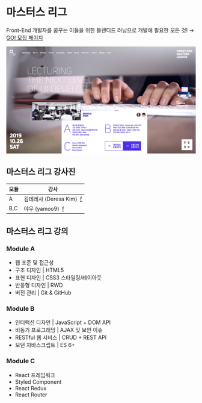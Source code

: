 # 마스터스 리그

Front-End 개발자를 꿈꾸는 이들을 위한 블렌디드 러닝으로 개발에 필요한 모든 것! → [GO! 모집 페이지](https://yamoo9.github.io)

[![Front-End Masters League](./Assets/cover.jpg)](https://yamoo9.github.io)

## 마스터스 리그 강사진

모듈 | 강사
-- | --
A | 김데레사 (Deresa Kim) &nbsp;[f](https://www.facebook.com/seulbinim)
B,C | 야무 (yamoo9) &nbsp;[f](https://www.facebook.com/yamoo9)

## 마스터스 리그 강의

### Module A

- 웹 표준 및 접근성 
- 구조 디자인 | HTML5
- 표현 디자인 | CSS3 스타일링/레이아웃
- 반응형 디자인 | RWD
- 버전 관리 | Git & GitHub

### Module B

- 인터랙션 디자인 | JavaScript + DOM API
- 비동기 프로그래밍 | AJAX 및 보안 이슈
- RESTful 웹 서비스 | CRUD + REST API
- 모던 자바스크립트 | ES 6+

### Module C

- React 프레임워크
- Styled Component
- React Redux
- React Router
